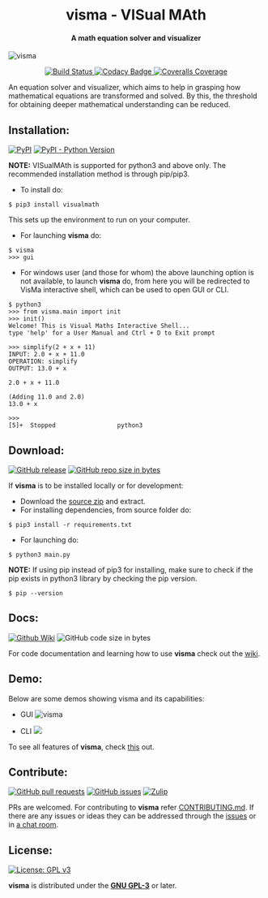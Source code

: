 <h1 align="center">
  visma - VISual MAth
</h1>

<h4 align="center">
A math equation solver and visualizer
</h4>

![visma](https://raw.githubusercontent.com/wiki/aerospaceresearch/visma/assets/banner.png)

<p align="center">
  <a href="https://travis-ci.org/aerospaceresearch/visma">
    <img alt="Build Status" src="https://img.shields.io/travis/aerospaceresearch/visma.svg?style=for-the-badge">
  </a>
  <a href="https://www.codacy.com/app/aerospaceresearch/visma">
    <img alt="Codacy Badge" src="https://img.shields.io/codacy/grade/bed991e6ae14471d858c0890510ca8d2.svg?style=for-the-badge">
  </a>
  <a href="https://coveralls.io/github/aerospaceresearch/visma">
    <img alt="Coveralls Coverage" src="https://img.shields.io/coveralls/github/aerospaceresearch/visma.svg?style=for-the-badge">
  </a>
</p>


An equation solver and visualizer, which aims to help in grasping how mathematical equations are transformed and solved. By this, the threshold for obtaining deeper mathematical understanding can be reduced.


## Installation:

[![PyPI](https://img.shields.io/pypi/v/VISualMAth.svg?style=for-the-badge)](https://pypi.org/project/VISualMAth)
[![PyPI - Python Version](https://img.shields.io/pypi/pyversions/VISualMAth.svg?style=for-the-badge)](https://pypi.org/project/VISualMAth)

**NOTE:** VISualMAth is supported for python3 and above only. The recommended installation method is through pip/pip3.

- To install do:

```shell
$ pip3 install visualmath
```

This sets up the environment to run on your computer.

- For launching **visma** do:

```shell
$ visma
>>> gui
```

- For windows user (and those for whom) the above launching option is not available, to launch **visma** do, from here you will be redirected to VisMa interactive shell, which can be used to open GUI or CLI.

```shell
$ python3
>>> from visma.main import init
>>> init()
Welcome! This is Visual Maths Interactive Shell...
type 'help' for a User Manual and Ctrl + D to Exit prompt

>>> simplify(2 + x + 11)
INPUT: 2.0 + x + 11.0
OPERATION: simplify
OUTPUT: 13.0 + x

2.0 + x + 11.0

(Adding 11.0 and 2.0)
13.0 + x

>>>
[5]+  Stopped                 python3

```


## Download:


[![GitHub release](https://img.shields.io/github/release/aerospaceresearch/visma/all.svg?style=for-the-badge)](https://github.com/aerospaceresearch/visma/releases)
[![GitHub repo size in bytes](https://img.shields.io/github/repo-size/aerospaceresearch/visma.svg?style=for-the-badge)](https://github.com/aerospaceresearch/visma/releases)


If **visma** is to be installed locally or for development:

- Download the [source zip](https://github.com/aerospaceresearch/visma/archive/master.zip) and extract.
- For installing dependencies, from source folder do:

```shell
$ pip3 install -r requirements.txt
```

- For launching do:

```shell
$ python3 main.py
```

**NOTE:** If using pip instead of pip3 for installing, make sure to check if the pip exists in python3 library by checking the pip version.

```shell
$ pip --version
```

## Docs:

[![Github Wiki](https://img.shields.io/badge/wiki-visma-green.svg?style=for-the-badge)](https://github.com/aerospaceresearch/visma/wiki)
![GitHub code size in bytes](https://img.shields.io/github/languages/code-size/aerospaceresearch/visma.svg?style=for-the-badge)

For code documentation and learning how to use **visma** check out the [wiki](https://github.com/aerospaceresearch/visma/wiki).

## Demo:

Below are some demos showing visma and its capabilities:
- GUI
![visma](https://raw.githubusercontent.com/wiki/aerospaceresearch/visma/assets/demo.gif)

- CLI
![](/assets/demo-cli.gif)

To see all features of **visma**, check [this](https://github.com/aerospaceresearch/visma/wiki/Features) out.


## Contribute:

[![GitHub pull requests](https://img.shields.io/github/issues-pr/aerospaceresearch/visma.svg?style=for-the-badge)](https://github.com/aerospaceresearch/visma/pulls)
[![GitHub issues](https://img.shields.io/github/issues/aerospaceresearch/visma.svg?style=for-the-badge)](https://github.com/aerospaceresearch/visma/issues)
[![Zulip](https://img.shields.io/badge/Chat-on%20Zulip-17C789.svg?style=for-the-badge)](https://aerospaceresearch.zulipchat.com/#narrow/stream/181873-visma)

PRs are welcomed. For contributing to **visma** refer [CONTRIBUTING.md](https://github.com/aerospaceresearch/visma/blob/master/CONTRIBUTING.md). If there are any issues or ideas they can be addressed through the [issues](https://github.com/aerospaceresearch/visma/issues) or in [a chat room](https://aerospaceresearch.zulipchat.com/#narrow/stream/181873-visma).


## License:

[![License: GPL v3](https://img.shields.io/github/license/aerospaceresearch/visma.svg?style=for-the-badge)](https://github.com/aerospaceresearch/visma/blob/master/LICENSE)

**visma** is distributed under the [**GNU GPL-3**](https://github.com/aerospaceresearch/visma/blob/master/LICENSE) or later.
